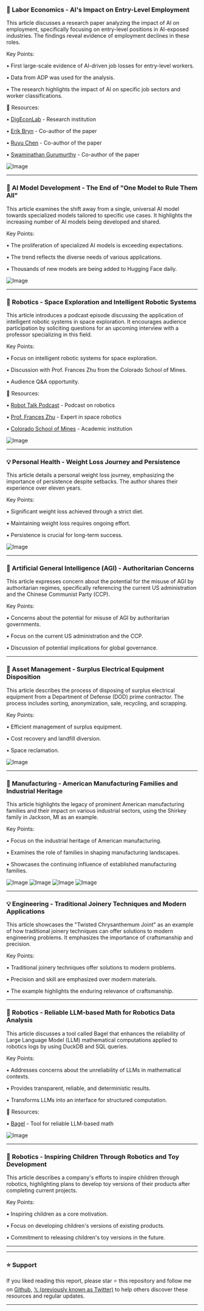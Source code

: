 ### 🤖 Labor Economics - AI's Impact on Entry-Level Employment

This article discusses a research paper analyzing the impact of AI on employment, specifically focusing on entry-level positions in AI-exposed industries.  The findings reveal evidence of employment declines in these roles.

Key Points:

• First large-scale evidence of AI-driven job losses for entry-level workers.


• Data from ADP was used for the analysis.


• The research highlights the impact of AI on specific job sectors and worker classifications.


🔗 Resources:

• [DigEconLab](https://x.com/DigEconLab) - Research institution


• [Erik Bryn](https://x.com/erikbryn) - Co-author of the paper


• [Ruyu Chen](https://x.com/RuyuChen) - Co-author of the paper


• [Swaminathan Gurumurthy](https://x.com/SwaminathanGur3) - Co-author of the paper


![Image](https://pbs.twimg.com/media/GzQdRnJacAAch2X?format=png&name=small)

---
### 🤖 AI Model Development - The End of "One Model to Rule Them All"

This article examines the shift away from a single, universal AI model towards specialized models tailored to specific use cases.  It highlights the increasing number of AI models being developed and shared.

Key Points:

• The proliferation of specialized AI models is exceeding expectations.


•  The trend reflects the diverse needs of various applications.


• Thousands of new models are being added to Hugging Face daily.


![Image](https://pbs.twimg.com/media/GzSbGvCW8AEQNtR?format=png&name=900x900)


---
### 🤖 Robotics - Space Exploration and Intelligent Robotic Systems

This article introduces a podcast episode discussing the application of intelligent robotic systems in space exploration. It encourages audience participation by soliciting questions for an upcoming interview with a professor specializing in this field.

Key Points:

•  Focus on intelligent robotic systems for space exploration.


•  Discussion with Prof. Frances Zhu from the Colorado School of Mines.


•  Audience Q&A opportunity.



🔗 Resources:

• [Robot Talk Podcast](https://x.com/RobotTalkPod) - Podcast on robotics


• [Prof. Frances Zhu](https://x.com/frankiequations) - Expert in space robotics


• [Colorado School of Mines](https://x.com/coschoolofmines) - Academic institution


![Image](https://pbs.twimg.com/media/GzSH_JuXkAAwlNo?format=jpg&name=small)

---
### 💡 Personal Health - Weight Loss Journey and Persistence

This article details a personal weight loss journey, emphasizing the importance of persistence despite setbacks. The author shares their experience over eleven years.

Key Points:

• Significant weight loss achieved through a strict diet.


• Maintaining weight loss requires ongoing effort.


• Persistence is crucial for long-term success.


![Image](https://pbs.twimg.com/media/GzR7tPXXsAI5tAY?format=png&name=small)

---
### 🤖 Artificial General Intelligence (AGI) - Authoritarian Concerns

This article expresses concern about the potential for the misuse of AGI by authoritarian regimes, specifically referencing the current US administration and the Chinese Communist Party (CCP).

Key Points:

•  Concerns about the potential for misuse of AGI by authoritarian governments.


•  Focus on the current US administration and the CCP.


•  Discussion of potential implications for global governance.



---
### 🚀 Asset Management - Surplus Electrical Equipment Disposition

This article describes the process of disposing of surplus electrical equipment from a Department of Defense (DOD) prime contractor.  The process includes sorting, anonymization, sale, recycling, and scrapping.

Key Points:

•  Efficient management of surplus equipment.


•  Cost recovery and landfill diversion.


•  Space reclamation.


![Image](https://pbs.twimg.com/amplify_video_thumb/1960058470297710592/img/Lpw_iqC5x5tII6fa.jpg)


---
### 🤖 Manufacturing - American Manufacturing Families and Industrial Heritage

This article highlights the legacy of prominent American manufacturing families and their impact on various industrial sectors, using the Shirkey family in Jackson, MI as an example.

Key Points:

•  Focus on the industrial heritage of American manufacturing.


•  Examines the role of families in shaping manufacturing landscapes.


•  Showcases the continuing influence of established manufacturing families.


![Image](https://pbs.twimg.com/media/GzOZsqRWgAAaBiM?format=jpg&name=360x360)
![Image](https://pbs.twimg.com/media/GzOZsnkXcAAr6Ee?format=jpg&name=360x360)
![Image](https://pbs.twimg.com/media/GzOZsnlWcAAFfZx?format=jpg&name=360x360)
![Image](https://pbs.twimg.com/media/GzOZsnkXUAARUgT?format=jpg&name=small)

---
### 💡 Engineering - Traditional Joinery Techniques and Modern Applications

This article showcases the "Twisted Chrysanthemum Joint" as an example of how traditional joinery techniques can offer solutions to modern engineering problems.  It emphasizes the importance of craftsmanship and precision.


Key Points:

•  Traditional joinery techniques offer solutions to modern problems.


•  Precision and skill are emphasized over modern materials.


•  The example highlights the enduring relevance of craftsmanship.


---
### 🤖 Robotics - Reliable LLM-based Math for Robotics Data Analysis

This article discusses a tool called Bagel that enhances the reliability of Large Language Model (LLM) mathematical computations applied to robotics logs by using DuckDB and SQL queries.


Key Points:

•  Addresses concerns about the unreliability of LLMs in mathematical contexts.


•  Provides transparent, reliable, and deterministic results.


•  Transforms LLMs into an interface for structured computation.


🔗 Resources:

• [Bagel](https://github.com/Extelligence-ai/bagel) - Tool for reliable LLM-based math


![Image](https://pbs.twimg.com/media/GzNoYGDXIAADult?format=jpg&name=small)


---
### 🚀 Robotics - Inspiring Children Through Robotics and Toy Development

This article describes a company's efforts to inspire children through robotics, highlighting plans to develop toy versions of their products after completing current projects.

Key Points:

•  Inspiring children as a core motivation.


•  Focus on developing children's versions of existing products.


•  Commitment to releasing children's toy versions in the future.


---


---

### ⭐️ Support

If you liked reading this report, please star ⭐️ this repository and follow me on [Github](https://github.com/Drix10), [𝕏 (previously known as Twitter)](https://x.com/DRIX_10_) to help others discover these resources and regular updates.

---